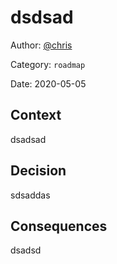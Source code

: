 # dsdsad

Author: [@chris](slack://user?team=T9U3SEE12&id=U9U5GKCHG)

Category: `roadmap`

Date: 2020-05-05

## Context

dsadsad

## Decision

sdsaddas

## Consequences

dsadsd